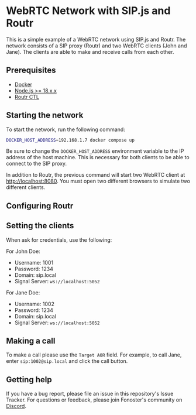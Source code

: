 # WebRTC Network with SIP.js and Routr

This is a simple example of a WebRTC network using SIP.js and Routr. The network consists of a SIP proxy (Routr) and two WebRTC clients (John and Jane). The clients are able to make and receive calls from each other.

## Prerequisites

- [Docker](https://www.docker.com/)
- [Node.js >= 18.x.x](https://nodejs.org/en/)
- [Routr CTL](https://npmjs.com/@routr/ctl)

## Starting the network

To start the network, run the following command:

```bash
DOCKER_HOST_ADDRESS=192.168.1.7 docker compose up
```

Be sure to change the `DOCKER_HOST_ADDRESS` environment variable to the IP address of the host machine. This is necessary for both clients to be able to connect to the SIP proxy.

In addition to Routr, the previous command will start two WebRTC client at [http://localhost:8080](http://localhost:8080). You must open two different browsers to simulate two different clients.

## Configuring Routr

## Setting the clients

When ask for credentials, use the following:

For John Doe:

- Username: 1001
- Password: 1234
- Domain: sip.local
- Signal Server: `ws://localhost:5052`

For Jane Doe:

- Username: 1002
- Password: 1234
- Domain: sip.local
- Signal Server: `ws://localhost:5052`

## Making a call

To make a call please use the `Target AOR` field. For example, to call Jane, enter `sip:1002@sip.local` and click the call button.

## Getting help

If you have a bug report, please file an issue in this repository's Issue Tracker. For questions or feedback, please join Fonoster's community on [Discord](https://discord.gg/7U9d3w9).